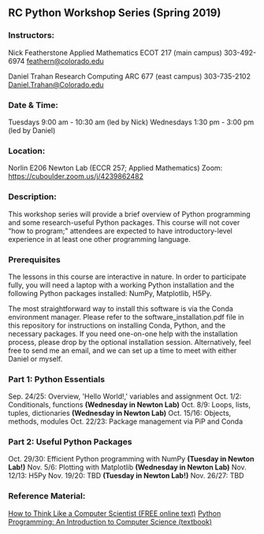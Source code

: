 ## RC Python Workshop Series (Spring 2019)

### Instructors:
Nick Featherstone
Applied Mathematics
ECOT 217  (main campus)
303-492-6974
feathern@colorado.edu

Daniel Trahan
Research Computing
ARC 677  (east campus)
303-735-2102
Daniel.Trahan@Colorado.edu

### Date & Time:
Tuesdays 9:00 am - 10:30 am  (led by Nick)
Wednesdays 1:30 pm - 3:00 pm (led by Daniel)

### Location:
Norlin E206
Newton Lab (ECCR 257; Applied Mathematics)
Zoom:  https://cuboulder.zoom.us/j/4239862482

### Description:  
This workshop series will provide a brief overview of Python programming and some research-useful Python packages. This course will not cover “how to program;" attendees are expected to have introductory-level experience in at least one other programming language. 

### Prerequisites
The lessons in this course are interactive in nature.  In order to participate fully, you will need a laptop with a working Python installation and the following Python packages installed:  NumPy, Matplotlib, H5Py.

The most straightforward way to install this software is via the Conda environment manager.  Please refer to the software_installation.pdf file in this repository for instructions on installing Conda, Python, and the necessary packages.  If you need one-on-one help with the installation process, please drop by the optional installation session.  Alternatively, feel free to send me an email, and we can set up a time to meet with either Daniel or myself.

### Part 1:  Python Essentials
Sep. 24/25: Overview, 'Hello World!,' variables and assignment
Oct. 1/2: Conditionals, functions **(Wednesday in Newton Lab)**
Oct. 8/9: Loops, lists, tuples, dictionaries **(Wednesday in Newton Lab)**
Oct. 15/16: Objects, methods, modules
Oct. 22/23: Package management via PiP and Conda

### Part 2:  Useful Python Packages 
Oct. 29/30: Efficient Python programming with NumPy **(Tuesday in Newton Lab!)**
Nov. 5/6: Plotting with Matplotlib **(Wednesday in Newton Lab)**
Nov. 12/13: H5Py
Nov. 19/20: TBD **(Tuesday in Newton Lab!)**
Nov. 26/27: TBD


### Reference Material: 
[How to Think Like a Computer Scientist (FREE online text)](http://openbookproject.net/thinkcs/python/english3e/)
[Python Programming: An Introduction to Computer Science (textbook)](http://mcsp.wartburg.edu/zelle/python/)



